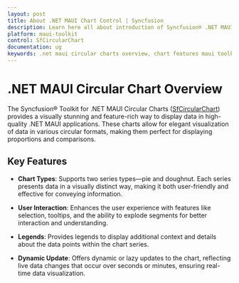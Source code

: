 ```yaml
---
layout: post
title: About .NET MAUI Chart Control | Syncfusion
description: Learn here all about introduction of Syncfusion® .NET MAUI Chart (SfCircularChart) control with key features and more.
platform: maui-toolkit
control: SfCircularChart
documentation: ug
keywords: .net maui circular charts overview, chart features maui toolkit, syncfusion circular chart overview, circular chart key features, chart types maui chart.
---
```


# .NET MAUI Circular Chart Overview

The Syncfusion® Toolkit for .NET MAUI Circular Charts ([SfCircularChart](https://help.syncfusion.com/cr/maui-toolkit/Syncfusion.Maui.Toolkit.Charts.SfCircularChart.html)) provides a visually stunning and feature-rich way to display data in high-quality .NET MAUI applications. These charts allow for elegant visualization of data in various circular formats, making them perfect for displaying proportions and comparisons.

## Key Features

* **Chart Types**: Supports two series types—pie and doughnut. Each series presents data in a visually distinct way, making it both user-friendly and effective for conveying information.

* **User Interaction**: Enhances the user experience with features like selection, tooltips, and the ability to explode segments for better interaction and understanding.

* **Legends**: Provides legends to display additional context and details about the data points within the chart series.

* **Dynamic Update**: Offers dynamic or lazy updates to the chart, reflecting live data changes that occur over seconds or minutes, ensuring real-time data visualization.